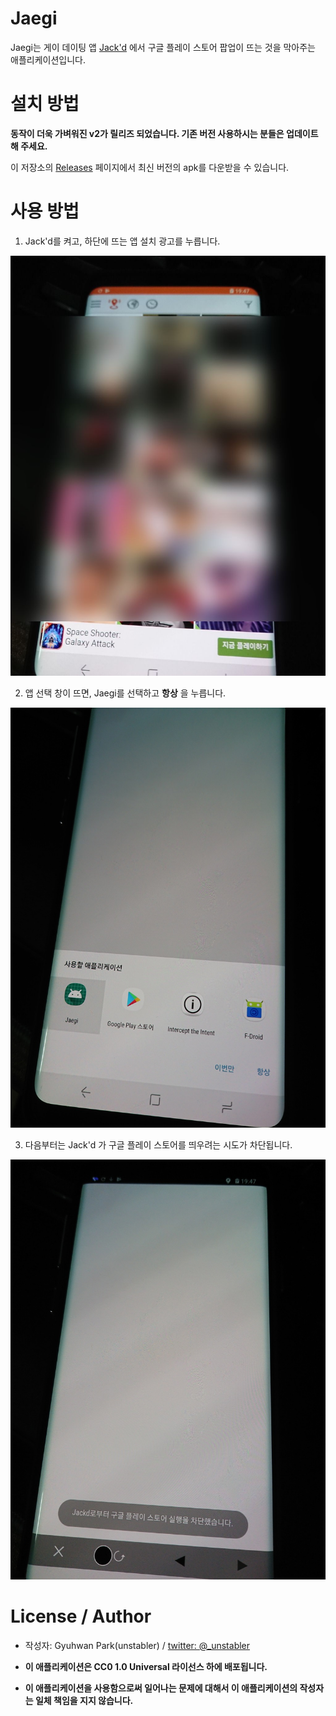 # Jaegi

Jaegi는 게이 데이팅 앱 [Jack'd](http://jackd.mobi) 에서 구글 플레이 스토어 팝업이 뜨는 것을 막아주는 애플리케이션입니다.

# 설치 방법

**동작이 더욱 가벼워진 v2가 릴리즈 되었습니다. 기존 버전 사용하시는 분들은 업데이트 해 주세요.** 

이 저장소의 [Releases](https://github.com/unstabler/Jaegi/releases) 페이지에서 최신 버전의 apk를 다운받을 수 있습니다.

# 사용 방법 

1. Jack'd를 켜고, 하단에 뜨는 앱 설치 광고를 누릅니다.

![USAGE 1](_static/1.jpg)

2. 앱 선택 창이 뜨면, Jaegi를 선택하고 **항상** 을 누릅니다.

![USAGE 2](_static/2.jpg)

3. 다음부터는 Jack'd 가 구글 플레이 스토어를 띄우려는 시도가 차단됩니다.

![USAGE 3](_static/3.jpg)

# License / Author

- 작성자: Gyuhwan Park(unstabler) / [twitter: @_unstabler](https://twitter.com/_unstabler)

- **이 애플리케이션은 CC0 1.0 Universal 라이선스 하에 배포됩니다.**

- **이 애플리케이션을 사용함으로써 일어나는 문제에 대해서 이 애플리케이션의 작성자는 일체 책임을 지지 않습니다.**


